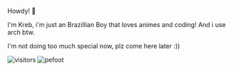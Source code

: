 Howdy! 👋

I'm Kreb, i'm just an Brazillian Boy that loves animes and coding!
And i use arch btw.

I'm not doing too much special now, plz come here later :))

![visitors](https://visitor-badge.glitch.me/badge?page_id=krebox.visitors-badge&left_color=black&right_color=blue)
![pefoot](https://img.shields.io/badge/pe-foot-green)
<!---
krebox/krebox is a ✨ special ✨ repository because its `README.md` (this file) appears on your GitHub profile.
You can click the Preview link to take a look at your changes.
--->

